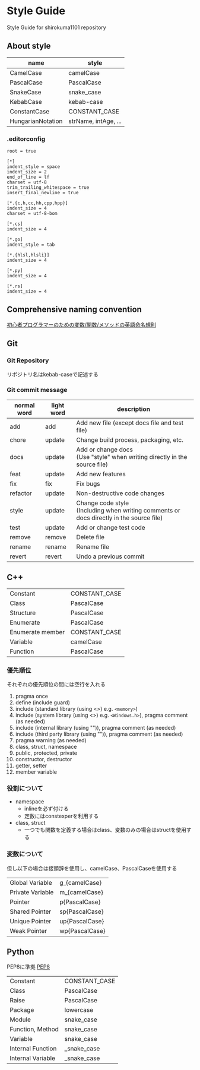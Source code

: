 # Style Guide

Style Guide for shirokuma1101 repository

## About style

| name              | style                |
| ----------------- | -------------------- |
| CamelCase         | camelCase            |
| PascalCase        | PascalCase           |
| SnakeCase         | snake_case           |
| KebabCase         | kebab-case           |
| ConstantCase      | CONSTANT_CASE        |
| HungarianNotation | strName, intAge, ... |

### .editorconfig

``` .editorconfig
root = true

[*]
indent_style = space
indent_size = 2
end_of_line = lf
charset = utf-8
trim_trailing_whitespace = true
insert_final_newline = true

[*.{c,h,cc,hh,cpp,hpp}]
indent_size = 4
charset = utf-8-bom

[*.cs]
indent_size = 4

[*.go]
indent_style = tab

[*.{hlsl,hlsli}]
indent_size = 4

[*.py]
indent_size = 4

[*.rs]
indent_size = 4

```

## Comprehensive naming convention

[初心者プログラマーのための変数/関数/メソッドの英語命名規則](https://qiita.com/YutaManaka/items/62dda256bb7ba6c08399)

## Git

### Git Repository

リポジトリ名はkebab-caseで記述する

### Git commit message

| normal word | light word | description                                                                                |
| ----------- | ---------- | ------------------------------------------------------------------------------------------ |
| add         | add        | Add new file (except docs file and test file)                                              |
| chore       | update     | Change build process, packaging, etc.                                                      |
| docs        | update     | Add or change docs<br>(Use "style" when writing directly in the source file)               |
| feat        | update     | Add new features                                                                           |
| fix         | fix        | Fix bugs                                                                                   |
| refactor    | update     | Non-destructive code changes                                                               |
| style       | update     | Change code style<br>(Including when writing comments or docs directly in the source file) |
| test        | update     | Add or change test code                                                                    |
| remove      | remove     | Delete file                                                                                |
| rename      | rename     | Rename file                                                                                |
| revert      | revert     | Undo a previous commit                                                                     |

## C++

|                  |               |
| ---------------- | ------------- |
| Constant         | CONSTANT_CASE |
| Class            | PascalCase    |
| Structure        | PascalCase    |
| Enumerate        | PascalCase    |
| Enumerate member | CONSTANT_CASE |
| Variable         | camelCase     |
| Function         | PascalCase    |

### 優先順位

それぞれの優先順位の間には空行を入れる

1. pragma once
2. define (include guard)
3. include (standard library (using <>) e.g. `<memory>`)
4. include (system library (using <>) e.g. `<Windows.h>`), pragma comment (as needed)
5. include (internal library (using "")), pragma comment (as needed)
6. include (third party library (using "")), pragma comment (as needed)
7. pragma warning (as needed)
8. class, struct, namespace
9. public, protected, private
10. constructor, destructor
11. getter, setter
12. member variable

### 役割について

- namespace
  - inlineを必ず付ける
  - 定数にはconstexperを利用する
- class, struct
  - 一つでも関数を定義する場合はclass、変数のみの場合はstructを使用する

### 変数について

但し以下の場合は接頭辞を使用し、camelCase、PascalCaseを使用する

|                  |                |
| ---------------- | -------------- |
| Global Variable  | g_{camelCase}  |
| Private Variable | m_{camelCase}  |
| Pointer          | p{PascalCase}  |
| Shared Pointer   | sp{PascalCase} |
| Unique Pointer   | up{PascalCase} |
| Weak Pointer     | wp{PascalCase} |

## Python

PEP8に準拠
[PEP8](https://pep8-ja.readthedocs.io/ja/latest/)

|                   |               |
| ----------------- | ------------- |
| Constant          | CONSTANT_CASE |
| Class             | PascalCase    |
| Raise             | PascalCase    |
| Package           | lowercase     |
| Module            | snake_case    |
| Function, Method  | snake_case    |
| Variable          | snake_case    |
| Internal Function | _snake_case   |
| Internal Variable | _snake_case   |
